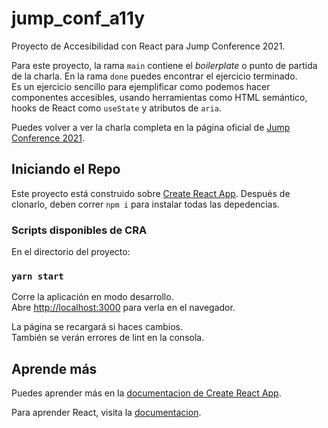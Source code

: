 # jump_conf_a11y

Proyecto de Accesibilidad con React para Jump Conference 2021.

Para este proyecto, la rama `main` contiene el _boilerplate_ o punto de partida de la charla. En la rama `done` puedes encontrar el ejercicio terminado.\
Es un ejercicio sencillo para ejemplificar como podemos hacer componentes accesibles, usando herramientas como HTML semántico, hooks de React como `useState` y atributos de `aria`.

Puedes volver a ver la charla completa en la página oficial de [Jump Conference 2021](https://www.vamosalajump.com/).

## Iniciando el Repo

Este proyecto está construido sobre [Create React App](https://github.com/facebook/create-react-app).
Después de clonarlo, deben correr `npm i` para instalar todas las depedencias.

### Scripts disponibles de CRA

En el directorio del proyecto:

### `yarn start`

Corre la aplicación en modo desarrollo.\
Abre [http://localhost:3000](http://localhost:3000) para verla en el navegador.

La página se recargará si haces cambios.\
También se verán errores de lint en la consola.

## Aprende más

Puedes aprender más en la [documentacion de Create React App](https://facebook.github.io/create-react-app/docs/getting-started).

Para aprender React, visita la [documentacion](https://reactjs.org/).
